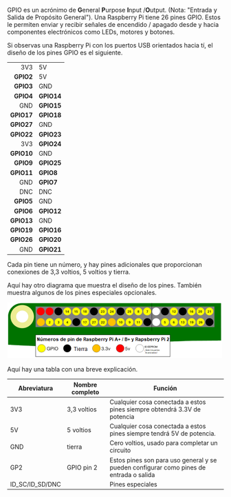 GPIO es un acrónimo de **G**eneral **P**urpose **I**nput /**O**utput. (Nota: "Entrada y Salida de Propósito General"). Una Raspberry Pi tiene 26 pines GPIO. Estos le permiten enviar y recibir señales de encendido / apagado desde y hacia componentes electrónicos como LEDs, motores y botones.

Si observas una Raspberry Pi con los puertos USB orientados hacia tí, el diseño de los pines GPIO es el siguiente.

|            |            |
| ----------:|:---------- |
|        3V3 | 5V         |
|  **GPIO2** | 5V         |
|  **GPIO3** | GND        |
|  **GPIO4** | **GPIO14** |
|        GND | **GPIO15** |
| **GPIO17** | **GPIO18** |
| **GPIO27** | GND        |
| **GPIO22** | **GPIO23** |
|        3V3 | **GPIO24** |
| **GPIO10** | GND        |
|  **GPIO9** | **GPIO25** |
| **GPIO11** | **GPIO8**  |
|        GND | **GPIO7**  |
|        DNC | DNC        |
|  **GPIO5** | GND        |
|  **GPIO6** | **GPIO12** |
| **GPIO13** | GND        |
| **GPIO19** | **GPIO16** |
| **GPIO26** | **GPIO20** |
|        GND | **GPIO21** |

Cada pin tiene un número, y hay pines adicionales que proporcionan conexiones de 3,3 voltios, 5 voltios y tierra.

Aquí hay otro diagrama que muestra el diseño de los pines. También muestra algunos de los pines especiales opcionales.

![asignación de pines](images/pinout.png)

Aquí hay una tabla con una breve explicación.

| Abreviatura       | Nombre completo | Función                                                                                |
| ----------------- | --------------- | -------------------------------------------------------------------------------------- |
| 3V3               | 3,3 voltios     | Cualquier cosa conectada a estos pines siempre obtendrá 3.3V de potencia               |
| 5V                | 5 voltios       | Cualquier cosa conectada a estos pines siempre tendrá 5V de potencia.                  |
| GND               | tierra          | Cero voltios, usado para completar un circuito                                         |
| GP2               | GPIO pin 2      | Estos pines son para uso general y se pueden configurar como pines de entrada o salida |
| ID_SC/ID_SD/DNC |                 | Pines especiales                                                                       |
